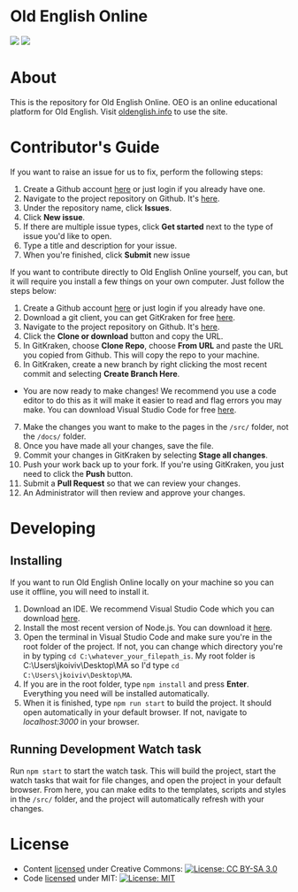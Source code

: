 # Old English Online
![](https://img.shields.io/github/package-json/v/vklester/MA)
![](https://img.shields.io/github/commit-activity/w/vklester/MA)

# About
This is the repository for Old English Online. OEO is an online educational platform for Old English. Visit [oldenglish.info](https://oldenglish.info) to use the site.

# Contributor's Guide
If you want to raise an issue for us to fix, perform the following steps:
1. Create a Github account [here](https://github.com/) or just login if you already have one.
2. Navigate to the project repository on Github. It's [here](https://github.com/vklester/MA).
3. Under the repository name, click **Issues**.
4. Click **New issue**.
5. If there are multiple issue types, click **Get started** next to the type of issue you'd like to open.
6. Type a title and description for your issue.
7. When you're finished, click **Submit** new issue

If you want to contribute directly to Old English Online yourself, you can, but it will require you install a few things on your own computer. Just follow the steps below:
1. Create a Github account [here](https://github.com/) or just login if you already have one.
2. Download a git client, you can get GitKraken for free [here](https://www.gitkraken.com/).
3. Navigate to the project repository on Github. It's [here](https://github.com/vklester/MA).
4. Click the **Clone or download** button and copy the URL.
5. In GitKraken, choose **Clone Repo**, choose **From URL** and paste the URL you copied from Github. This will copy the repo to your machine.
6. In GitKraken, create a new branch by right clicking the most recent commit and selecting **Create Branch Here**.
- You are now ready to make changes! We recommend you use a code editor to do this as it will make it easier to read and flag errors you may make. You can download Visual Studio Code for free [here](https://code.visualstudio.com/).
7. Make the changes you want to make to the pages in the `/src/` folder, not the `/docs/` folder. 
8. Once you have made all your changes, save the file.
9. Commit your changes in GitKraken by selecting **Stage all changes**. 
10. Push your work back up to your fork. If you're using GitKraken, you just need to click the **Push** button.
11. Submit a **Pull Request** so that we can review your changes.
12. An Administrator will then review and approve your changes.

# Developing

## Installing
If you want to run Old English Online locally on your machine so you can use it offline, you will need to install it. 

1. Download an IDE. We recommend Visual Studio Code which you can download [here](https://code.visualstudio.com/).
2. Install the most recent version of Node.js. You can download it [here](https://nodejs.org/en/download/).
3. Open the terminal in Visual Studio Code and make sure you're in the root folder of the project. If not, you can change which directory you're in by typing `cd C:\whatever_your_filepath_is`. My root folder is C:\Users\jkoiviv\Desktop\MA so I'd type `cd C:\Users\jkoiviv\Desktop\MA`.
4. If you are in the root folder, type `npm install` and press **Enter**. Everything you need will be installed automatically.
5. When it is finished, type `npm run start` to build the project. It should open automatically in your default browser. If not, navigate to *localhost:3000* in your browser. 

## Running Development Watch task

Run `npm start` to start the watch task. This will build the project, start the watch tasks that wait for file changes, and open the project in your default browser.
From here, you can make edits to the templates, scripts and styles in the `/src/` folder, and the project will automatically refresh with your changes.

# License

* Content [licensed](LICENSE.md) under Creative Commons: [![License: CC BY-SA 3.0](https://img.shields.io/badge/License-CC%20BY--SA%203.0-lightgrey.svg)](https://creativecommons.org/licenses/by-sa/3.0/)
* Code [licensed](LICENSE.md) under MIT: [![License: MIT](https://img.shields.io/badge/License-MIT-yellow.svg)](https://opensource.org/licenses/MIT)